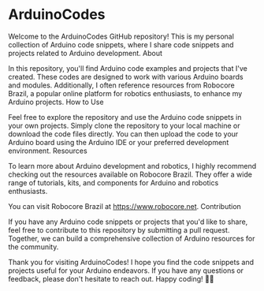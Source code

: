 # ArduinoCodes

Welcome to the ArduinoCodes GitHub repository! This is my personal collection of Arduino code snippets, where I share code snippets and projects related to Arduino development.
About

In this repository, you'll find Arduino code examples and projects that I've created. These codes are designed to work with various Arduino boards and modules. Additionally, I often reference resources from Robocore Brazil, a popular online platform for robotics enthusiasts, to enhance my Arduino projects.
How to Use

Feel free to explore the repository and use the Arduino code snippets in your own projects. Simply clone the repository to your local machine or download the code files directly. You can then upload the code to your Arduino board using the Arduino IDE or your preferred development environment.
Resources

To learn more about Arduino development and robotics, I highly recommend checking out the resources available on Robocore Brazil. They offer a wide range of tutorials, kits, and components for Arduino and robotics enthusiasts.

You can visit Robocore Brazil at https://www.robocore.net.
Contribution

If you have any Arduino code snippets or projects that you'd like to share, feel free to contribute to this repository by submitting a pull request. Together, we can build a comprehensive collection of Arduino resources for the community.

Thank you for visiting ArduinoCodes! I hope you find the code snippets and projects useful for your Arduino endeavors. If you have any questions or feedback, please don't hesitate to reach out. Happy coding! 🤖🔧
